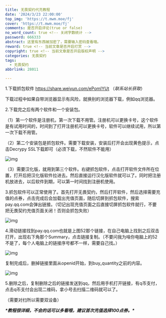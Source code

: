```yaml
---
title: 无畏契约代充教程
date: '2024/3/23 22:00:00'
top_img: 'https://t.mwm.moe/fj'
cover: 'https://t.mwm.moe/fj'
comments: 是否开启评论(true or false)
no_word_count: true <!-- 关闭字数统计 -->
password: 666333
abstract: 这里有东西被加密了，需要输入密码查看哦。
reward: true <!-- 当前文章是否开启打赏 -->
copyright: true <!-- 当前文章是否开启版权声明 -->
categories: 无畏契约
tags:
  - 无畏契约
abbrlink: 28011

---
```


1.下载抓包软件 https://share.weiyun.com/ePomIYUt （*联系站长获取*）

下载过程中如果自带浏览器显示有风险，就换别的浏览器下载，例如qq浏览器。

2.下载完之后有两个软件和一个安装包。

（1）第一个软件是注册机，第一次下载不用管。注册机可以更换卡号，这个软件是有试用时间的，时间到了打开注册机可以更换卡号，软件可以继续试用，所以第一次下载不用管。

（2）第二个安装包是抓包软件。需要下载安装，安装后打开会出现黄色提示，点击Decrypy SSL下载即可（必须下载，不然软件不能用）

![img](https://s2.loli.net/2024/03/23/NHx6sAqvVw4eiou.jpg) 

（3）需要汉化版，就用到第三个软件。右键抓包软件，点击打开软件文件所在位置，打开后把汉化版软件拉进去。然后直接运行汉化版软件就可以了。同时把注册机放进去，以后软件到期，可以第一时间找到注册机使用。

3.抓包软件可以正常使用了。首先打开无畏契约，然后打开软件，然后选择需要充值的点券，点击完成后会加载出充值页面，随后切屏到抓包软件，搜索pay.qq.com会弹出链接。（切记出现充值页面之后直接切屏抓包软件就行，不要把无畏契约充值页面关闭！否则会抓包失败）

![img](https://s2.loli.net/2024/03/23/NRQVMZsbrhyGdiW.jpg) 

4.滑动链接找到pay.qq.com也就是上图52那个链接，在自己电脑上找到之后双击打开，出现右下角那个Summary，点击链接复制。（不要问我为啥你电脑上的52不是了，每个人电脑上的链接序号都不一样，需要自己找。）

![img](https://s2.loli.net/2024/03/23/ETs4BW1ZGCPHLVM.jpg) 

复制完成后，删掉链接里面从openid开始，到buy_quantity之前的内容。

![img](https://s2.loli.net/2024/03/23/ZTxKG5LkpzF9eCa.jpg) 

5.删除之后，复制删除之后的链接发送到qq，然后用手机打开链接，有q币支付，点击q币支付会出现二维码，拿小号去扫描二维码就可以了。

（需要对扫所以需要双设备）

 

***\*教程很详细，不会的话可以多看哦，建议首次充值选择100点券。\****